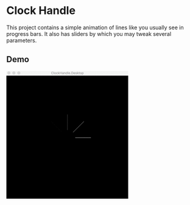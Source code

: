 # Clock Handle

This project contains a simple animation of lines like you usually see in progress bars. It also has sliders by which you may tweak several parameters.

## Demo

![](Docs/Showcase.gif)

